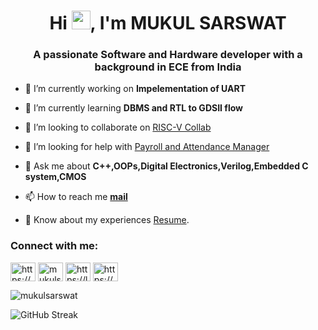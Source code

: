<h1 align="center">Hi <img src="https://media.giphy.com/media/hvRJCLFzcasrR4ia7z/giphy.gif" width="30px">, I'm MUKUL SARSWAT</h1>
<h3 align="center">A passionate Software and Hardware developer with a background in ECE from India</h3>


- 🔭 I’m currently working on **Impelementation of UART**

- 🌱 I’m currently learning **DBMS and RTL to GDSII flow**

- 👯 I’m looking to collaborate on [RISC-V Collab](https://github.com/riscv-collab)

- 🤝 I’m looking for help with [Payroll and Attendance Manager](https://github.com/mukulsarswat/Payroll_and_Attendance_Manager.git)

- 💬 Ask me about **C++,OOPs,Digital Electronics,Verilog,Embedded C system,CMOS**

- 📫 How to reach me **[mail](mailto:mk2739sarswat@gmail.com)**

- 📄 Know about my experiences [Resume](https://drive.google.com/file/d/1FIf5LSj_CLQWhGAu03-4gwFWpnDk6y75/view?usp=drive_link).

<h3 align="left">Connect with me:</h3>
<p align="left">
<a href="https://linkedin.com/in/https://www.linkedin.com/in/mukul-sarswat-8407b4258" target="blank"><img align="center" src="https://raw.githubusercontent.com/rahuldkjain/github-profile-readme-generator/master/src/images/icons/Social/linked-in-alt.svg" alt="https://www.linkedin.com/in/mukul-sarswat-8407b4258" height="30" width="40" /></a>
<a href="https://www.youtube.com/c/mukulsarswat_iiitn" target="blank"><img align="center" src="https://raw.githubusercontent.com/rahuldkjain/github-profile-readme-generator/master/src/images/icons/Social/youtube.svg" alt="mukulsarswat_iiitn" height="30" width="40" /></a>
<a href="https://leetcode.com/u/mk2739sarswat/" target="blank"><img align="center" src="https://raw.githubusercontent.com/rahuldkjain/github-profile-readme-generator/master/src/images/icons/Social/leet-code.svg" alt="https://leetcode.com/u/mk2739sarswat/" height="30" width="40" /></a>
<a href="https://auth.geeksforgeeks.org/user/https://www.geeksforgeeks.org/user/mukuljnjys4/" target="blank"><img align="center" src="https://raw.githubusercontent.com/rahuldkjain/github-profile-readme-generator/master/src/images/icons/Social/geeks-for-geeks.svg" alt="https://www.geeksforgeeks.org/user/mukuljnjys4/" height="30" width="40" /></a>
</p>

<p><img align="center" src="https://github-readme-stats.vercel.app/api/top-langs?username=mukulsarswat&show_icons=true&locale=en&layout=compact" alt="mukulsarswat" /></p>

![GitHub Streak](https://streak-stats.demolab.com?user=mukulsarswat)

